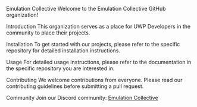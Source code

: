 Emulation Collective
Welcome to the Emulation Collective GitHub organization!

Introduction
This organization serves as a place for UWP Developers in the community to place their projects.

Installation
To get started with our projects, please refer to the specific repository for detailed installation instructions.

Usage
For detailed usage instructions, please refer to the documentation in the specific repository you are interested in.

Contributing
We welcome contributions from everyone. Please read our contributing guidelines before submitting a pull request.

Community
Join our Discord community: [Emulation Collective](https://discord.gg/WCmxvvxHqu)
